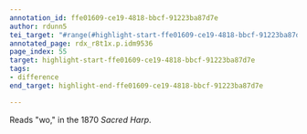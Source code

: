 ```yaml
---
annotation_id: ffe01609-ce19-4818-bbcf-91223ba87d7e
author: rdunn5
tei_target: "#range(#highlight-start-ffe01609-ce19-4818-bbcf-91223ba87d7e, #highlight-end-ffe01609-ce19-4818-bbcf-91223ba87d7e)"
annotated_page: rdx_r8t1x.p.idm9536
page_index: 55
target: highlight-start-ffe01609-ce19-4818-bbcf-91223ba87d7e
tags:
- difference
end_target: highlight-end-ffe01609-ce19-4818-bbcf-91223ba87d7e

---
```

Reads "wo," in the 1870 *Sacred Harp*.